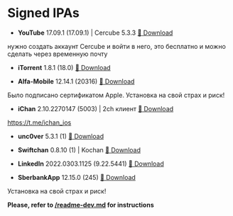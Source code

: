 # Signed IPAs

- **YouTube** 17.09.1 (17.09.1) | Cercube 5.3.3 <a href="itms-services://?action=download-manifest&amp;url=https://raw.githubusercontent.com/Kylmakalle/ipa/master/apps/cercube/Info.plist">📲 Download</a>

нужно создать аккаунт Cercube и войти в него, это бесплатно и можно сделать через временную почту

- **iTorrent** 1.8.1 (18.0) <a href="itms-services://?action=download-manifest&amp;url=https://raw.githubusercontent.com/Kylmakalle/ipa/master/apps/itorrent/Info.plist">📲 Download</a>

- **Alfa-Mobile** 12.14.1 (20316) <a href="itms-services://?action=download-manifest&amp;url=https://raw.githubusercontent.com/Kylmakalle/ipa/master/apps/alphabank/Info.plist">📲 Download</a>

Было подписано сертификатом Apple. Установка на свой страх и риск!

- **iChan** 2.10.2270147 (5003) | 2ch клиент <a href="itms-services://?action=download-manifest&amp;url=https://raw.githubusercontent.com/Kylmakalle/ipa/master/apps/ichan/Info.plist">📲 Download</a>

https://t.me/ichan_ios

- **unc0ver** 5.3.1 (1) <a href="itms-services://?action=download-manifest&amp;url=https://raw.githubusercontent.com/Kylmakalle/ipa/master/apps/uncover/Info.plist">📲 Download</a>

- **Swiftchan** 0.8.10 (1) | Kochan <a href="itms-services://?action=download-manifest&amp;url=https://raw.githubusercontent.com/Kylmakalle/ipa/master/apps/kochan/Info.plist">📲 Download</a>

- **LinkedIn** 2022.0303.1125 (9.22.5441) <a href="itms-services://?action=download-manifest&amp;url=https://raw.githubusercontent.com/Kylmakalle/ipa/master/apps/linkedin/Info.plist">📲 Download</a>

- **SberbankApp** 12.15.0 (245) <a href="itms-services://?action=download-manifest&amp;url=https://raw.githubusercontent.com/Kylmakalle/ipa/master/apps/sberbank/Info.plist">📲 Download</a>

Установка на свой страх и риск!

__Please, refer to [/readme-dev.md](/readme-dev.md) for instructions__